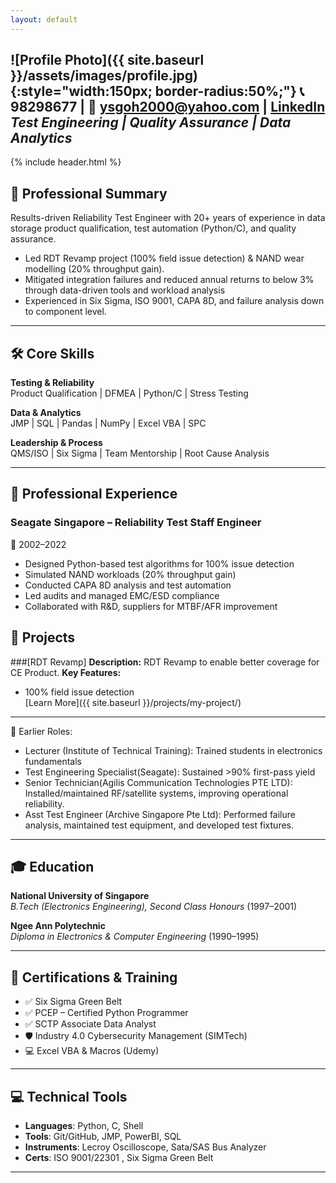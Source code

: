```yaml
---
layout: default
---
```


![Profile Photo]({{ site.baseurl }}/assets/images/profile.jpg){:style="width:150px; border-radius:50%;"} 
📞 98298677 | 📧 ysgoh2000@yahoo.com | [LinkedIn](https://www.linkedin.com/in/yeoksoon/)  
_Test Engineering | Quality Assurance | Data Analytics_
---
{% include header.html %}

## 🧭 Professional Summary

Results-driven Reliability Test Engineer with 20+ years of experience in data storage product qualification, test automation (Python/C), and quality assurance.

- Led RDT Revamp project (100% field issue detection) & NAND wear modelling (20% throughput gain).
- Mitigated integration failures and reduced annual returns to below 3% through data-driven tools and workload analysis
- Experienced in Six Sigma, ISO 9001, CAPA 8D, and failure analysis down to component level.
    
---

## 🛠️ Core Skills

**Testing & Reliability**  
Product Qualification | DFMEA | Python/C | Stress Testing  

**Data & Analytics**  
JMP | SQL | Pandas | NumPy | Excel VBA | SPC  

**Leadership & Process**  
QMS/ISO | Six Sigma | Team Mentorship | Root Cause Analysis

---

## 💼 Professional Experience

### **Seagate Singapore – Reliability Test Staff Engineer**  
📅 2002–2022  
- Designed Python-based test algorithms for 100% issue detection  
- Simulated NAND workloads (20% throughput gain)  
- Conducted CAPA 8D analysis and test automation  
- Led audits and managed EMC/ESD compliance  
- Collaborated with R&D, suppliers for MTBF/AFR improvement  

## 🚀 Projects
###[RDT Revamp]
**Description:** RDT Revamp to enable better coverage for CE Product.
**Key Features:**  
- 100% field issue detection  
[Learn More]({{ site.baseurl }}/projects/my-project/)

---
📅 Earlier Roles:
- Lecturer (Institute of Technical Training): Trained students in electronics fundamentals
- Test Engineering Specialist(Seagate): Sustained >90% first-pass yield
- Senior Technician(Agilis Communication Technologies PTE LTD): Installed/maintained RF/satellite systems, improving operational reliability.
- Asst Test Engineer (Archive Singapore Pte Ltd): Performed failure analysis, maintained test equipment, and developed test fixtures.
  
---

## 🎓 Education

**National University of Singapore**  
_B.Tech (Electronics Engineering), Second Class Honours_ (1997–2001)

**Ngee Ann Polytechnic**  
_Diploma in Electronics & Computer Engineering_ (1990–1995)

---

## 📜 Certifications & Training

- ✅ Six Sigma Green Belt  
- ✅ PCEP – Certified Python Programmer  
- ✅ SCTP Associate Data Analyst  
- 🛡️ Industry 4.0 Cybersecurity Management (SIMTech)  
- 💻 Excel VBA & Macros (Udemy)

---

## 💻 Technical Tools

- **Languages**: Python, C, Shell  
- **Tools**: Git/GitHub, JMP, PowerBI, SQL  
- **Instruments**: Lecroy Oscilloscope, Sata/SAS Bus Analyzer  
- **Certs**: ISO 9001/22301 , Six Sigma Green Belt

---
